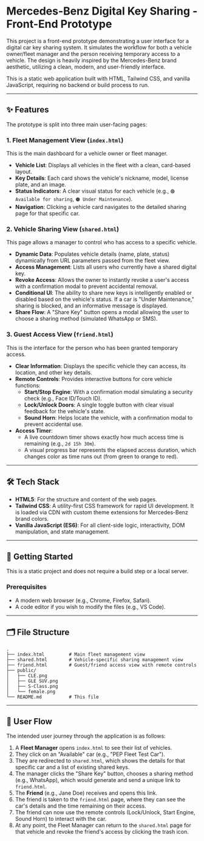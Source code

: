 # Mercedes-Benz Digital Key Sharing - Front-End Prototype

This project is a front-end prototype demonstrating a user interface for a digital car key sharing system. It simulates the workflow for both a vehicle owner/fleet manager and the person receiving temporary access to a vehicle. The design is heavily inspired by the Mercedes-Benz brand aesthetic, utilizing a clean, modern, and user-friendly interface.

This is a static web application built with HTML, Tailwind CSS, and vanilla JavaScript, requiring no backend or build process to run.

---

## ✨ Features

The prototype is split into three main user-facing pages:

### 1. Fleet Management View (`index.html`)
This is the main dashboard for a vehicle owner or fleet manager.
- **Vehicle List**: Displays all vehicles in the fleet with a clean, card-based layout.
- **Key Details**: Each card shows the vehicle's nickname, model, license plate, and an image.
- **Status Indicators**: A clear visual status for each vehicle (e.g., `🟢 Available for sharing`, `🟠 Under Maintenance`).
- **Navigation**: Clicking a vehicle card navigates to the detailed sharing page for that specific car.

### 2. Vehicle Sharing View (`shared.html`)
This page allows a manager to control who has access to a specific vehicle.
- **Dynamic Data**: Populates vehicle details (name, plate, status) dynamically from URL parameters passed from the fleet view.
- **Access Management**: Lists all users who currently have a shared digital key.
- **Revoke Access**: Allows the owner to instantly revoke a user's access with a confirmation modal to prevent accidental removal.
- **Conditional UI**: The ability to share new keys is intelligently enabled or disabled based on the vehicle's status. If a car is "Under Maintenance," sharing is blocked, and an informative message is displayed.
- **Share Flow**: A "Share Key" button opens a modal allowing the user to choose a sharing method (simulated WhatsApp or SMS).

### 3. Guest Access View (`friend.html`)
This is the interface for the person who has been granted temporary access.
- **Clear Information**: Displays the specific vehicle they can access, its location, and other key details.
- **Remote Controls**: Provides interactive buttons for core vehicle functions:
    - **Start/Stop Engine**: With a confirmation modal simulating a security check (e.g., Face ID/Touch ID).
    - **Lock/Unlock Doors**: A single toggle button with clear visual feedback for the vehicle's state.
    - **Sound Horn**: Helps locate the vehicle, with a confirmation modal to prevent accidental use.
- **Access Timer**:
    - A live countdown timer shows exactly how much access time is remaining (e.g., `2d 15h 30m`).
    - A visual progress bar represents the elapsed access duration, which changes color as time runs out (from green to orange to red).

---

## 🛠️ Tech Stack

- **HTML5**: For the structure and content of the web pages.
- **Tailwind CSS**: A utility-first CSS framework for rapid UI development. It is loaded via CDN with custom theme extensions for Mercedes-Benz brand colors.
- **Vanilla JavaScript (ES6)**: For all client-side logic, interactivity, DOM manipulation, and state management.

---

## 🚀 Getting Started

This is a static project and does not require a build step or a local server.

### Prerequisites
- A modern web browser (e.g., Chrome, Firefox, Safari).
- A code editor if you wish to modify the files (e.g., VS Code).

---

## 🗂️ File Structure

```
.
├── index.html         # Main fleet management view
├── shared.html        # Vehicle-specific sharing management view
├── friend.html        # Guest/friend access view with remote controls
├── public/
│   ├── CLE.png
│   ├── GLE SUV.png
│   ├── S-Class.png
│   └── female.png
└── README.md          # This file
```

---

## 🌊 User Flow

The intended user journey through the application is as follows:

1.  A **Fleet Manager** opens `index.html` to see their list of vehicles.
2.  They click on an "Available" car (e.g., "PEP Fleet Test Car").
3.  They are redirected to `shared.html`, which shows the details for that specific car and a list of existing shared keys.
4.  The manager clicks the "Share Key" button, chooses a sharing method (e.g., WhatsApp), which would generate and send a unique link to `friend.html`.
5.  The **Friend** (e.g., Jane Doe) receives and opens this link.
6.  The friend is taken to the `friend.html` page, where they can see the car's details and the time remaining on their access.
7.  The friend can now use the remote controls (Lock/Unlock, Start Engine, Sound Horn) to interact with the car.
8.  At any point, the Fleet Manager can return to the `shared.html` page for that vehicle and revoke the friend's access by clicking the trash icon.